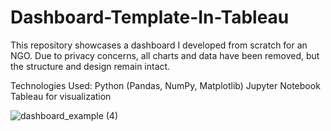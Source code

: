 # Dashboard-Template-In-Tableau
This repository showcases a dashboard I developed from scratch for an NGO. Due to privacy concerns, all charts and data have been removed, but the structure and design remain intact.

Technologies Used:
Python (Pandas, NumPy, Matplotlib)
Jupyter Notebook
Tableau for visualization

![dashboard_example (4)](https://github.com/user-attachments/assets/e697ef68-2170-4e6b-beb1-581f351ab582)
